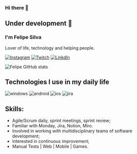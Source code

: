 ### Hi there 👋

## Under development 🚧
### I'm Felipe Silva
Lover of life, technology and helping people.

[![Instagram](https://img.shields.io/badge/Instagram-E4405F?style=for-the-badge&logo=instagram&logoColor=white)](https://www.instagram.com/felipebatata_/) [![Twitch](https://img.shields.io/badge/Twitch-9146FF?style=for-the-badge&logo=twitch&logoColor=white)](https://www.twitch.tv/felipebatata__) [![LinkdIn](https://img.shields.io/badge/LinkedIn-0077B5?style=for-the-badge&logo=linkedin&logoColor=white)](https://www.linkedin.com/in/felipe-silva89)



![Felipe GitHub stats](https://github-readme-stats.vercel.app/api?username=felipesilva89&show_icons=true&theme=dracula)


## Technologies I use in my daily life


![windows](https://img.shields.io/badge/Windows-0078D6?style=for-the-badge&logo=windows&logoColor=white) ![android](https://img.shields.io/badge/Android-3DDC84?style=for-the-badge&logo=android&logoColor=white) ![ios](https://img.shields.io/badge/iOS-000000?style=for-the-badge&logo=ios&logoColor=white) ![jira](https://img.shields.io/badge/Jira-0052CC?style=for-the-badge&logo=Jira&logoColor=white)

## Skills:
-  Agile/Scrum daily, sprint meetings, sprint review;
- Familiar with Monday, Jira, Notion, Miro.
- Involved in working with multidisciplinary teams of software development;
- Interested in continuous improvement;
- Manual Tests | Web | Mobile | Games.
